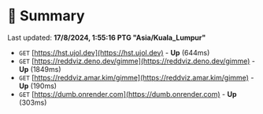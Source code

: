 # 📖 Summary
Last updated: **17/8/2024, 1:55:16 PTG "Asia/Kuala_Lumpur"**

- `GET` [https://hst.ujol.dev](https://hst.ujol.dev) - **Up** (644ms)
- `GET` [https://reddviz.deno.dev/gimme](https://reddviz.deno.dev/gimme) - **Up** (1849ms)
- `GET` [https://reddviz.amar.kim/gimme](https://reddviz.amar.kim/gimme) - **Up** (190ms)
- `GET` [https://dumb.onrender.com](https://dumb.onrender.com) - **Up** (303ms)
